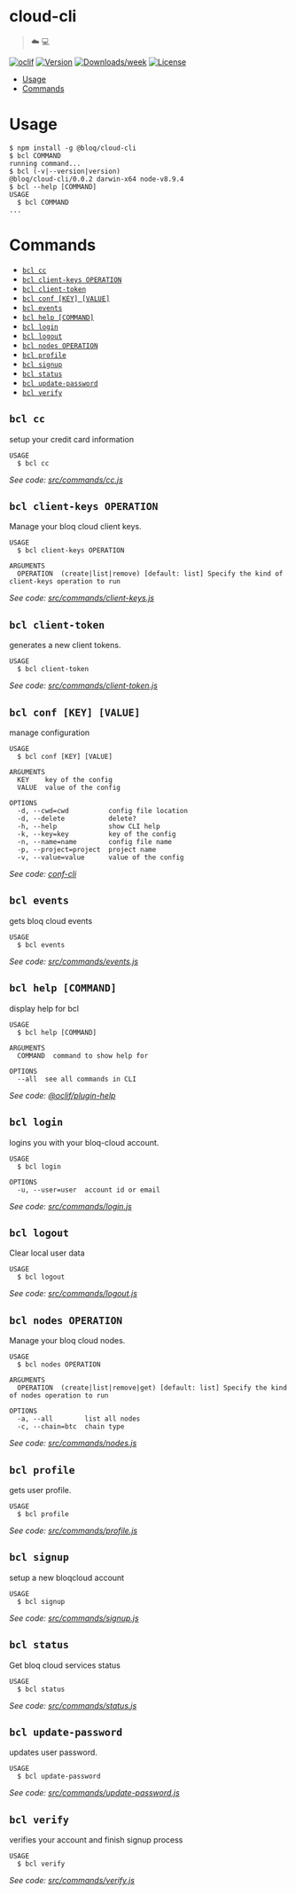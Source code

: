 cloud-cli
=========

> ☁️ 💻

[![oclif](https://img.shields.io/badge/cli-oclif-brightgreen.svg)](https://oclif.io)
[![Version](https://img.shields.io/npm/v/cloud-cli.svg)](https://npmjs.org/package/cloud-cli)
[![Downloads/week](https://img.shields.io/npm/dw/cloud-cli.svg)](https://npmjs.org/package/cloud-cli)
[![License](https://img.shields.io/npm/l/cloud-cli.svg)](https://github.com/bloqpriv/cloud-cli/blob/master/package.json)

<!-- toc -->
* [Usage](#usage)
* [Commands](#commands)
<!-- tocstop -->
# Usage
<!-- usage -->
```sh-session
$ npm install -g @bloq/cloud-cli
$ bcl COMMAND
running command...
$ bcl (-v|--version|version)
@bloq/cloud-cli/0.0.2 darwin-x64 node-v8.9.4
$ bcl --help [COMMAND]
USAGE
  $ bcl COMMAND
...
```
<!-- usagestop -->
# Commands
<!-- commands -->
* [`bcl cc`](#bcl-cc)
* [`bcl client-keys OPERATION`](#bcl-client-keys-operation)
* [`bcl client-token`](#bcl-client-token)
* [`bcl conf [KEY] [VALUE]`](#bcl-conf-key-value)
* [`bcl events`](#bcl-events)
* [`bcl help [COMMAND]`](#bcl-help-command)
* [`bcl login`](#bcl-login)
* [`bcl logout`](#bcl-logout)
* [`bcl nodes OPERATION`](#bcl-nodes-operation)
* [`bcl profile`](#bcl-profile)
* [`bcl signup`](#bcl-signup)
* [`bcl status`](#bcl-status)
* [`bcl update-password`](#bcl-update-password)
* [`bcl verify`](#bcl-verify)

## `bcl cc`

setup your credit card information

```
USAGE
  $ bcl cc
```

_See code: [src/commands/cc.js](https://github.com/bloqpriv/cloud-cli/blob/v0.0.2/src/commands/cc.js)_

## `bcl client-keys OPERATION`

Manage your bloq cloud client keys.

```
USAGE
  $ bcl client-keys OPERATION

ARGUMENTS
  OPERATION  (create|list|remove) [default: list] Specify the kind of client-keys operation to run
```

_See code: [src/commands/client-keys.js](https://github.com/bloqpriv/cloud-cli/blob/v0.0.2/src/commands/client-keys.js)_

## `bcl client-token`

generates a new client tokens.

```
USAGE
  $ bcl client-token
```

_See code: [src/commands/client-token.js](https://github.com/bloqpriv/cloud-cli/blob/v0.0.2/src/commands/client-token.js)_

## `bcl conf [KEY] [VALUE]`

manage configuration

```
USAGE
  $ bcl conf [KEY] [VALUE]

ARGUMENTS
  KEY    key of the config
  VALUE  value of the config

OPTIONS
  -d, --cwd=cwd          config file location
  -d, --delete           delete?
  -h, --help             show CLI help
  -k, --key=key          key of the config
  -n, --name=name        config file name
  -p, --project=project  project name
  -v, --value=value      value of the config
```

_See code: [conf-cli](https://github.com/natzcam/conf-cli/blob/v0.1.8/src/commands/conf.ts)_

## `bcl events`

gets bloq cloud events

```
USAGE
  $ bcl events
```

_See code: [src/commands/events.js](https://github.com/bloqpriv/cloud-cli/blob/v0.0.2/src/commands/events.js)_

## `bcl help [COMMAND]`

display help for bcl

```
USAGE
  $ bcl help [COMMAND]

ARGUMENTS
  COMMAND  command to show help for

OPTIONS
  --all  see all commands in CLI
```

_See code: [@oclif/plugin-help](https://github.com/oclif/plugin-help/blob/v2.1.6/src/commands/help.ts)_

## `bcl login`

logins you with your bloq-cloud account.

```
USAGE
  $ bcl login

OPTIONS
  -u, --user=user  account id or email
```

_See code: [src/commands/login.js](https://github.com/bloqpriv/cloud-cli/blob/v0.0.2/src/commands/login.js)_

## `bcl logout`

Clear local user data

```
USAGE
  $ bcl logout
```

_See code: [src/commands/logout.js](https://github.com/bloqpriv/cloud-cli/blob/v0.0.2/src/commands/logout.js)_

## `bcl nodes OPERATION`

Manage your bloq cloud nodes.

```
USAGE
  $ bcl nodes OPERATION

ARGUMENTS
  OPERATION  (create|list|remove|get) [default: list] Specify the kind of nodes operation to run

OPTIONS
  -a, --all        list all nodes
  -c, --chain=btc  chain type
```

_See code: [src/commands/nodes.js](https://github.com/bloqpriv/cloud-cli/blob/v0.0.2/src/commands/nodes.js)_

## `bcl profile`

gets user profile.

```
USAGE
  $ bcl profile
```

_See code: [src/commands/profile.js](https://github.com/bloqpriv/cloud-cli/blob/v0.0.2/src/commands/profile.js)_

## `bcl signup`

setup a new bloqcloud account

```
USAGE
  $ bcl signup
```

_See code: [src/commands/signup.js](https://github.com/bloqpriv/cloud-cli/blob/v0.0.2/src/commands/signup.js)_

## `bcl status`

Get bloq cloud services status

```
USAGE
  $ bcl status
```

_See code: [src/commands/status.js](https://github.com/bloqpriv/cloud-cli/blob/v0.0.2/src/commands/status.js)_

## `bcl update-password`

updates user password.

```
USAGE
  $ bcl update-password
```

_See code: [src/commands/update-password.js](https://github.com/bloqpriv/cloud-cli/blob/v0.0.2/src/commands/update-password.js)_

## `bcl verify`

verifies your account and finish signup process

```
USAGE
  $ bcl verify
```

_See code: [src/commands/verify.js](https://github.com/bloqpriv/cloud-cli/blob/v0.0.2/src/commands/verify.js)_
<!-- commandsstop -->
